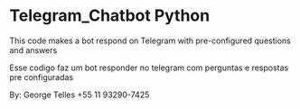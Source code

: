 # Telegram_Chatbot Python

This code makes a bot respond on Telegram with pre-configured questions and answers

Esse codigo faz um bot responder no telegram com perguntas e respostas pre configuradas

By: George Telles
+55 11 93290-7425
